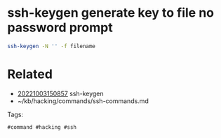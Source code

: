 # ssh-keygen generate key to file no password prompt
```bash
ssh-keygen -N '' -f filename
```

# Related

- [20221003150857](/zet/20221003150857/README.md) ssh-keygen
- ~/kb/hacking/commands/ssh-commands.md

Tags:

    #command #hacking #ssh 
